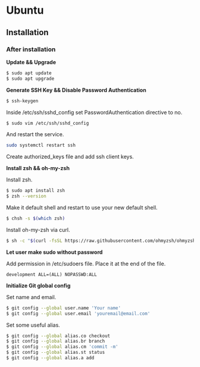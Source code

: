 # Ubuntu

## Installation

### After installation
**Update && Upgrade**
```bash
$ sudo apt update
$ sudo apt upgrade
```

**Generate SSH Key && Disable Password Authentication**
```bash
$ ssh-keygen
```

Inside /etc/ssh/sshd_config set PasswordAuthentication directive to no.
```bash
$ sudo vim /etc/ssh/sshd_config
```

And restart the service.
```bash
sudo systemctl restart ssh
```

Create authorized_keys file and add ssh client keys.

**Install zsh && oh-my-zsh**

Install zsh.
```bash
$ sudo apt install zsh
$ zsh --version
```

Make it default shell and restart to use your new default shell.
```bash
$ chsh -s $(which zsh)
```

Install oh-my-zsh via curl.
```bash
$ sh -c "$(curl -fsSL https://raw.githubusercontent.com/ohmyzsh/ohmyzsh/master/tools/install.sh)"
```

**Let user make sudo without password**

Add permission in /etc/sudoers file. Place it at the end of the file.
```
development ALL=(ALL) NOPASSWD:ALL
```

**Initialize Git global config**

Set name and email.
```bash
$ git config --global user.name 'Your name'
$ git config --global user.email 'youremail@email.com'
```

Set some useful alias.
```bash
$ git config --global alias.co checkout
$ git config --global alias.br branch
$ git config --global alias.cm 'commit -m'
$ git config --global alias.st status
$ git config --global alias.a add
```
